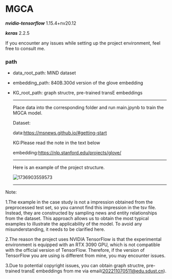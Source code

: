 # MGCA

***nvidia-tensorflow***         1.15.4+nv20.12

***keras***                      2.2.5

If you encounter any issues while setting up the project environment, feel free to consult me.


### path 
- data_root_path: MIND dataset

- embedding_path: 840B.300d version of the glove embedding

- KG_root_path: graph structre, pre-trained transE embeddings

  ---

  Place data into the corresponding folder and run main.jpynb to train the MGCA model.

  Dataset:

  data:https://msnews.github.io/#getting-start

  KG:Please read the note in the text below
  
  embedding:https://nlp.stanford.edu/projects/glove/

  ---
  Here is an example of the project structure.
  
  ![1736903559573](https://github.com/user-attachments/assets/ed9dd4cc-2d64-4005-be75-6084d4eacc20)


  ---

Note: 

1.The example in the case study is not a impression obtained from the preprocessed test set, so you cannot find this impression in the tsv file. Instead, they are constructed by sampling news and entity relationships from the dataset. This approach allows us to obtain the most typical examples to illustrate the applicability of the model. To avoid any misunderstanding, it needs to be clarified here.

2.The reason the project uses NVIDIA TensorFlow is that the experimental environment is equipped with an RTX 3090 GPU, which is not compatible with the official version of TensorFlow. Therefore, if the version of TensorFlow you are using is different from mine, you may encounter issues.

3.Due to potential copyright issues, you can obtain graph structre, pre-trained transE embeddings from me via email(202211070511@edu.sdust.cn).
